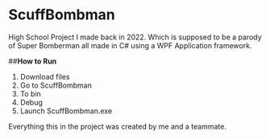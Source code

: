 # ScuffBombman
High School Project I made back in 2022. Which is supposed to be a parody of Super Bomberman all made in C# using a WPF Application framework.

##**How to Run**
1. Download files
2. Go to ScuffBombman 
3. To bin
4. Debug
5. Launch ScuffBombman.exe

Everything this in the project was created by me and a teammate.
